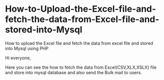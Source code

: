 # How-to-Upload-the-Excel-file-and-fetch-the-data-from-Excel-file-and-stored-into-Mysql
How to upload the Excel file and fetch the data from excel file  and stored into Mysql using PHP

 Hi everyone,
 
   Here you can see the how to fetch the data from Excel(CSV,XLX,XSLX) file and store into mysql database and also send the Bulk mail to users.
 
    
